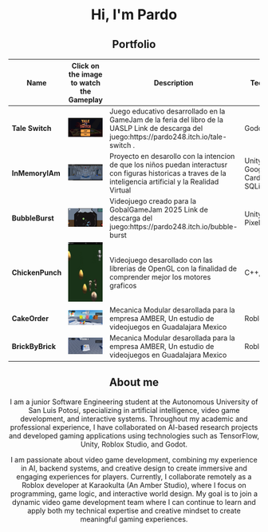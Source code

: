 <div align="center">
<h1 align="center">Hi, I'm Pardo </h1>

<h2>Portfolio</h2>

<table>
  <thead>
    <tr>
      <th>Name</th>
      <th>Click on the image to watch the Gameplay</th>
      <th>Description</th>
      <th>Technologies</th>
    </tr>
  </thead>
  <tbody>
    <tr>
      <td><strong>Tale Switch</strong></td>
      <td>
        <a href="https://youtu.be/mVAwZmjskFs">
          <img src="https://raw.githubusercontent.com/Pardo248/Pardo248/refs/heads/main/Captura%20de%20pantalla%202025-10-27%20005411.png" alt="Tale Switch" width="300">
        </a>
      </td>
      <td>Juego educativo desarrollado en la GameJam de la feria del libro de la UASLP 
          Link de descarga del juego:https://pardo248.itch.io/tale-switch .</td>
      <td>Godot,ItchIO</td>
    </tr>
    <tr>
      <td><strong>InMemoryIAm</strong></td>
      <td>
        <a href="https://youtu.be/WbeHtg-wk0Q">
          <img src="https://raw.githubusercontent.com/Pardo248/Pardo248/refs/heads/main/Images/InMemoryIAm.png" alt="Demo InMemoryIAm" width="300">
        </a>
      </td>
      <td>Proyecto en desarollo con la intencion de que los niños puedan interactusr con figuras historicas a traves de la inteligencia artificial y la Realidad Virtual</td>
      <td>Unity, C# , SDK Google Cardboard, SQLite</td>
    </tr>
    <tr>
      <td><strong>BubbleBurst</strong></td>
      <td>
        <a href="https://youtu.be/5D-DLO553_A">
          <img src="https://github.com/Pardo248/Pardo248/blob/main/Images/BubbleBurst.png?raw=true" alt="BubbleBurst" width="300">
        </a>
      </td>
      <td>Videojuego creado para la GobalGameJam 2025 Link de descarga del juego:https://pardo248.itch.io/bubble-burst </td>
      <td>Unity2D, C# , PixelStudio</td>
    </tr>
    <tr>
      <td><strong>ChickenPunch</strong></td>
      <td>
        <a href="https://youtube.com/shorts/ba1rCN7CXu0?feature=share">
          <img src="https://github.com/Pardo248/Pardo248/blob/main/Images/ChickenPunch.png?raw=true" alt="ChickenPunch" width="300">
        </a>
      </td>
      <td>Videojuego desarollado con las librerias de OpenGL con la finalidad de comprender mejor los motores graficos </td>
      <td>C++, OpenGL</td>
    </tr>
    <tr>
      <td><strong>CakeOrder</strong></td>
      <td>
        <a href="https://youtu.be/hLvPUaT5Wy8">
          <img src="https://github.com/Pardo248/Pardo248/blob/main/Images/CakeOrder.png?raw=true" alt="CakeOrder" width="300">
        </a>
      </td>
      <td>Mecanica Modular desarollada para la empresa AMBER, Un estudio de videojuegos en Guadalajara Mexico</td>
      <td>RobloxStudio,Lua</td>
    </tr>
    <tr>
      <td><strong>BrickByBrick</strong></td>
      <td>
        <a href="https://youtu.be/71keAOepnuQ">
          <img src="https://github.com/Pardo248/Pardo248/blob/main/Images/BrickByBrick.png?raw=true" alt="BrickByBrick" width="300">
        </a>
      </td>
      <td>Mecanica Modular desarollada para la empresa AMBER, Un estudio de videojuegos en Guadalajara Mexico</td>
      <td>RobloxStudio,Lua</td>
    </tr>
  </tbody>
</table>

<h2> About me </h2>

I am a junior Software Engineering student at the Autonomous University of San Luis Potosí, specializing in artificial intelligence, video game development, and interactive systems. Throughout my academic and professional experience, I have collaborated on AI-based research projects and developed gaming applications using technologies such as TensorFlow, Unity, Roblox Studio, and Godot.

I am passionate about video game development, combining my experience in AI, backend systems, and creative design to create immersive and engaging experiences for players. Currently, I collaborate remotely as a Roblox developer at Karaokulta (An Amber Studio), where I focus on programming, game logic, and interactive world design. My goal is to join a dynamic video game development team where I can continue to learn and apply both my technical expertise and creative mindset to create meaningful gaming experiences.
